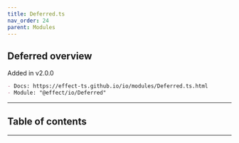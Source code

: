 ```yaml
---
title: Deferred.ts
nav_order: 24
parent: Modules
---
```


## Deferred overview

Added in v2.0.0

```md
- Docs: https://effect-ts.github.io/io/modules/Deferred.ts.html
- Module: "@effect/io/Deferred"
```

---

<h2 class="text-delta">Table of contents</h2>

---
